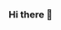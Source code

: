 ### Hi there 👋

<!--
**Rony7s/Rony7s** is a ✨ _special_ ✨ repository because its `README.md` (this file) appears on your GitHub profile.

Here are some ideas to get you started:
#Hello Bangladesh!
- 🔭 I’m currently working on ...
- 🌱 I’m currently learning HTML
- 👯 I’m looking to collaborate on ...
- 🤔 I’m looking for help with ...
- 💬 Ask me about ...
- 📫 How to reach me: ...
- 😄 Pronouns: ...
- ⚡ Fun fact: ...
-->
